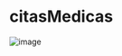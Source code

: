 # citasMedicas

![image](https://github.com/user-attachments/assets/f49dae00-bd2f-4814-bcbd-65bd180e2efc)


